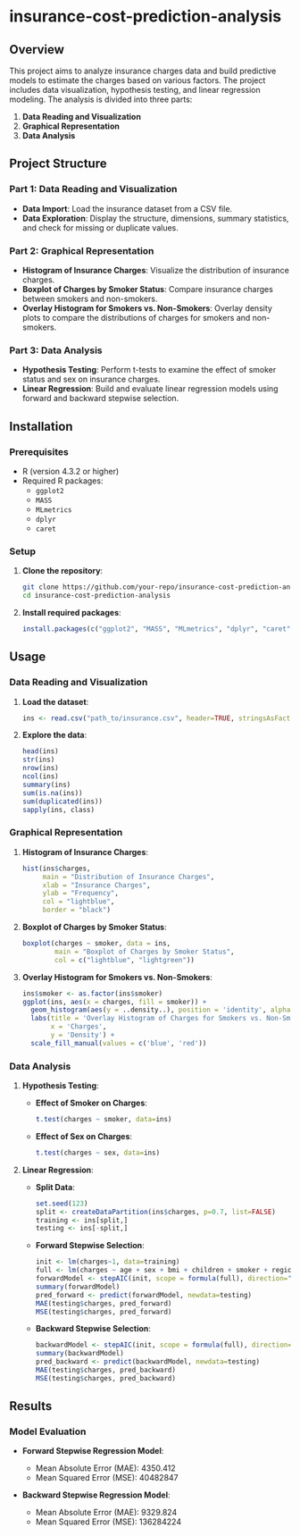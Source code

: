 # insurance-cost-prediction-analysis

## Overview

This project aims to analyze insurance charges data and build predictive models to estimate the charges based on various factors. The project includes data visualization, hypothesis testing, and linear regression modeling. The analysis is divided into three parts:

1. **Data Reading and Visualization**
2. **Graphical Representation**
3. **Data Analysis**

## Project Structure

### Part 1: Data Reading and Visualization

- **Data Import**: Load the insurance dataset from a CSV file.
- **Data Exploration**: Display the structure, dimensions, summary statistics, and check for missing or duplicate values.

### Part 2: Graphical Representation

- **Histogram of Insurance Charges**: Visualize the distribution of insurance charges.
- **Boxplot of Charges by Smoker Status**: Compare insurance charges between smokers and non-smokers.
- **Overlay Histogram for Smokers vs. Non-Smokers**: Overlay density plots to compare the distributions of charges for smokers and non-smokers.

### Part 3: Data Analysis

- **Hypothesis Testing**: Perform t-tests to examine the effect of smoker status and sex on insurance charges.
- **Linear Regression**: Build and evaluate linear regression models using forward and backward stepwise selection.

## Installation

### Prerequisites

- R (version 4.3.2 or higher)
- Required R packages:
  - `ggplot2`
  - `MASS`
  - `MLmetrics`
  - `dplyr`
  - `caret`

### Setup

1. **Clone the repository**:
   ```bash
   git clone https://github.com/your-repo/insurance-cost-prediction-analysis.git
   cd insurance-cost-prediction-analysis
   ```

2. **Install required packages**:
   ```R
   install.packages(c("ggplot2", "MASS", "MLmetrics", "dplyr", "caret"))
   ```
   
## Usage

### Data Reading and Visualization

1. **Load the dataset**:
   ```R
   ins <- read.csv("path_to/insurance.csv", header=TRUE, stringsAsFactors = FALSE)
   ```

2. **Explore the data**:
   ```R
   head(ins)
   str(ins)
   nrow(ins)
   ncol(ins)
   summary(ins)
   sum(is.na(ins))
   sum(duplicated(ins))
   sapply(ins, class)
   ```

### Graphical Representation

1. **Histogram of Insurance Charges**:
   ```R
   hist(ins$charges, 
        main = "Distribution of Insurance Charges", 
        xlab = "Insurance Charges", 
        ylab = "Frequency", 
        col = "lightblue", 
        border = "black")
   ```

2. **Boxplot of Charges by Smoker Status**:
   ```R
   boxplot(charges ~ smoker, data = ins,
           main = "Boxplot of Charges by Smoker Status",
           col = c("lightblue", "lightgreen"))
   ```

3. **Overlay Histogram for Smokers vs. Non-Smokers**:
   ```R
   ins$smoker <- as.factor(ins$smoker)
   ggplot(ins, aes(x = charges, fill = smoker)) +
     geom_histogram(aes(y = ..density..), position = 'identity', alpha = 0.5, bins = 30) +
     labs(title = 'Overlay Histogram of Charges for Smokers vs. Non-Smokers',
          x = 'Charges',
          y = 'Density') +
     scale_fill_manual(values = c('blue', 'red'))
   ```

### Data Analysis

1. **Hypothesis Testing**:
   - **Effect of Smoker on Charges**:
     ```R
     t.test(charges ~ smoker, data=ins)
     ```
   - **Effect of Sex on Charges**:
     ```R
     t.test(charges ~ sex, data=ins)
     ```

2. **Linear Regression**:
   - **Split Data**:
     ```R
     set.seed(123)
     split <- createDataPartition(ins$charges, p=0.7, list=FALSE)
     training <- ins[split,]
     testing <- ins[-split,]
     ```
   - **Forward Stepwise Selection**:
     ```R
     init <- lm(charges~1, data=training)
     full <- lm(charges ~ age + sex + bmi + children + smoker + region, data=training)
     forwardModel <- stepAIC(init, scope = formula(full), direction="forward", trace=FALSE)
     summary(forwardModel)
     pred_forward <- predict(forwardModel, newdata=testing)
     MAE(testing$charges, pred_forward)
     MSE(testing$charges, pred_forward)
     ```
   - **Backward Stepwise Selection**:
     ```R
     backwardModel <- stepAIC(init, scope = formula(full), direction="backward", trace=FALSE)
     summary(backwardModel)
     pred_backward <- predict(backwardModel, newdata=testing)
     MAE(testing$charges, pred_backward)
     MSE(testing$charges, pred_backward)
     ```

## Results

### Model Evaluation

- **Forward Stepwise Regression Model**:
  - Mean Absolute Error (MAE): 4350.412
  - Mean Squared Error (MSE): 40482847

- **Backward Stepwise Regression Model**:
  - Mean Absolute Error (MAE): 9329.824
  - Mean Squared Error (MSE): 136284224
